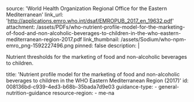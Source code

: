 source: 'World Health Organization Regional Office for the Eastern Mediterranean'
link_url: 'http://applications.emro.who.int/dsaf/EMROPUB_2017_en_19632.pdf'
attachment: /assets/PDFs/who-nutrient-profile-model-for-the-marketing-of-food-and-non-alcoholic-beverages-to-children-in-the-who-eastern-mediterranean-region-2017.pdf
link_thumbnail: /assets/Sodium/who-npm-emro_png-1592227496.png
pinned: false
description: |
  <p>Nutrient thresholds for the marketing of food and non-alcoholic beverages to children.
  </p>
title: 'Nutrient profile model for the marketing of food and non-alcoholic beverages to children in the WHO Eastern Mediterranean Region (2017)'
id: 008136bd-c939-4ed3-b68b-35bada7d9e03
guidance-type:
  - general-nutrition-guidance
resource-region:
  - me-na
